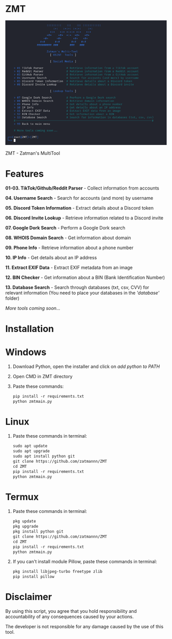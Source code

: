 # ZMT

![Screenshot](assets/images/ZMT.png)

ZMT - Zatman's MultiTool

# Features

**01-03. TikTok/Github/Reddit Parser** - Collect information from accounts

**04. Username Search** - Search for accounts (and more) by username

**05. Discord Token Information** - Extract details about a Discord token

**06. Discord Invite Lookup** - Retrieve information related to a Discord invite

**07. Google Dork Search** - Perform a Google Dork search

**08. WHOIS Domain Search** - Get information about domain

**09. Phone Info** - Retrieve information about a phone number

**10. IP Info** - Get details about an IP address

**11. Extract EXIF Data** - Extract EXIF metadata from an image

**12. BIN Checker** - Get information about a BIN (Bank Identification Number)

**13. Database Search** - Search through databases (txt, csv, CVV) for relevant information (You need to place your databases in the *'database'* folder)

*More tools coming soon...*

# Installation

# Windows

01. Download Python, open the installer and click on *add python to PATH*

02. Open CMD in ZMT directory

03. Paste these commands:

        pip install -r requirements.txt
        python zmtmain.py

# Linux

01. Paste these commands in terminal:

        sudo apt update
        sudo apt upgrade
        sudo apt install python git
        git clone https://github.com/zatmannn/ZMT
        cd ZMT
        pip install -r requirements.txt
        python zmtmain.py

# Termux

01. Paste these commands in terminal:

        pkg update
        pkg upgrade
        pkg install python git
        git clone https://github.com/zatmannn/ZMT
        cd ZMT
        pip install -r requirements.txt
        python zmtmain.py

02. If you can't install module Pillow, paste these commands in terminal:

        pkg install libjpeg-turbo freetype zlib
        pip install pillow

# Disclaimer

By using this script, you agree that you hold responsibility and accountability of any consequences caused by your actions.

The developer is not responsible for any damage caused by the use of this tool.
